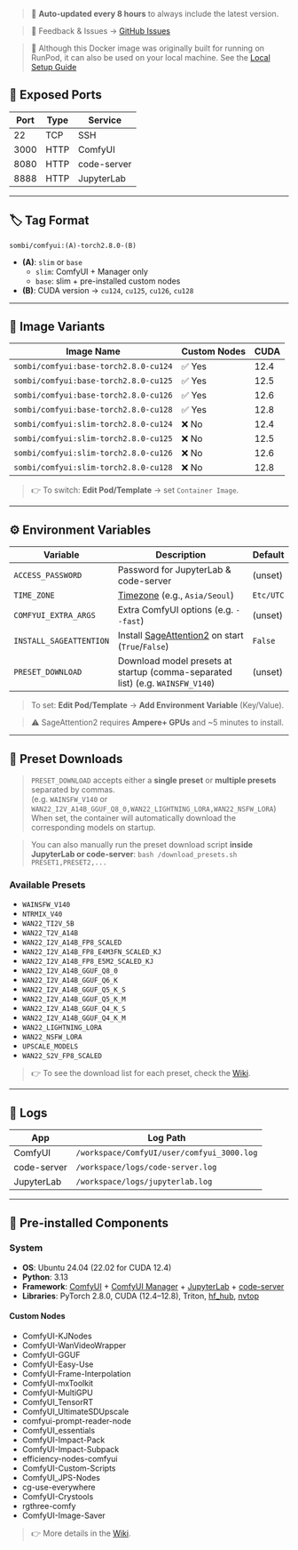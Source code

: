 > 🔄 **Auto-updated every 8 hours** to always include the latest version.

> 💬 Feedback & Issues → [GitHub Issues](https://github.com/somb1/ComfyUI-Docker/issues)

> 🚀 Although this Docker image was originally built for running on RunPod, it can also be used on your local machine. See the [Local Setup Guide](https://github.com/somb1/ComfyUI-Docker/wiki/Running-on-Local)

## 🔌 Exposed Ports

| Port | Type | Service     |
| ---- | ---- | ----------- |
| 22   | TCP  | SSH         |
| 3000 | HTTP | ComfyUI     |
| 8080 | HTTP | code-server |
| 8888 | HTTP | JupyterLab  |

---

## 🏷️ Tag Format

```text
sombi/comfyui:(A)-torch2.8.0-(B)
```

* **(A)**: `slim` or `base`
  * `slim`: ComfyUI + Manager only
  * `base`: slim + pre-installed custom nodes
* **(B)**: CUDA version → `cu124`, `cu125`, `cu126`, `cu128`


---

## 🧱 Image Variants

| Image Name                            | Custom Nodes | CUDA |
| ------------------------------------- | ------------ | ---- |
| `sombi/comfyui:base-torch2.8.0-cu124` | ✅ Yes        | 12.4 |
| `sombi/comfyui:base-torch2.8.0-cu125` | ✅ Yes        | 12.5 |
| `sombi/comfyui:base-torch2.8.0-cu126` | ✅ Yes        | 12.6 |
| `sombi/comfyui:base-torch2.8.0-cu128` | ✅ Yes        | 12.8 |
| `sombi/comfyui:slim-torch2.8.0-cu124` | ❌ No         | 12.4 |
| `sombi/comfyui:slim-torch2.8.0-cu125` | ❌ No         | 12.5 |
| `sombi/comfyui:slim-torch2.8.0-cu126` | ❌ No         | 12.6 |
| `sombi/comfyui:slim-torch2.8.0-cu128` | ❌ No         | 12.8 |

> 👉 To switch: **Edit Pod/Template** → set `Container Image`.

---

## ⚙️ Environment Variables

| Variable                | Description                                                                | Default   |
| ----------------------- | -------------------------------------------------------------------------- | --------- |
| `ACCESS_PASSWORD`       | Password for JupyterLab & code-server                                      | (unset)   |
| `TIME_ZONE`             | [Timezone](https://en.wikipedia.org/wiki/List_of_tz_database_time_zones) (e.g., `Asia/Seoul`)   | `Etc/UTC` |
| `COMFYUI_EXTRA_ARGS`    | Extra ComfyUI options (e.g. `--fast`)                        | (unset)   |
| `INSTALL_SAGEATTENTION` | Install [SageAttention2](https://github.com/thu-ml/SageAttention) on start (`True`/`False`) | `False`    |
| `PRESET_DOWNLOAD`       | Download model presets at startup (comma-separated list) (e.g. `WAINSFW_V140`)                  | (unset)   |

> To set: **Edit Pod/Template** → **Add Environment Variable** (Key/Value).

> ⚠️ SageAttention2 requires **Ampere+ GPUs** and ~5 minutes to install.

---

## 🔧 Preset Downloads

> `PRESET_DOWNLOAD` accepts either a **single preset** or **multiple presets** separated by commas.\
> (e.g. `WAINSFW_V140` or `WAN22_I2V_A14B_GGUF_Q8_0,WAN22_LIGHTNING_LORA,WAN22_NSFW_LORA`) \
> When set, the container will automatically download the corresponding models on startup.

> You can also manually run the preset download script **inside JupyterLab or code-server**:
> `bash /download_presets.sh PRESET1,PRESET2,...`

### Available Presets

* `WAINSFW_V140`
* `NTRMIX_V40`
* `WAN22_TI2V_5B`
* `WAN22_T2V_A14B`
* `WAN22_I2V_A14B_FP8_SCALED`
* `WAN22_I2V_A14B_FP8_E4M3FN_SCALED_KJ`
* `WAN22_I2V_A14B_FP8_E5M2_SCALED_KJ`
* `WAN22_I2V_A14B_GGUF_Q8_0`
* `WAN22_I2V_A14B_GGUF_Q6_K`
* `WAN22_I2V_A14B_GGUF_Q5_K_S`
* `WAN22_I2V_A14B_GGUF_Q5_K_M`
* `WAN22_I2V_A14B_GGUF_Q4_K_S`
* `WAN22_I2V_A14B_GGUF_Q4_K_M`
* `WAN22_LIGHTNING_LORA`
* `WAN22_NSFW_LORA`
* `UPSCALE_MODELS`
* `WAN22_S2V_FP8_SCALED`

> 👉 To see the download list for each preset, check the [Wiki](https://github.com/somb1/ComfyUI-Docker/wiki/PRESET_DOWNLOAD).

---

## 📁 Logs

| App         | Log Path                                   |
| ----------- | ------------------------------------------ |
| ComfyUI     | `/workspace/ComfyUI/user/comfyui_3000.log` |
| code-server | `/workspace/logs/code-server.log`          |
| JupyterLab  | `/workspace/logs/jupyterlab.log`           |

---

## 🧩 Pre-installed Components

### System

* **OS**: Ubuntu 24.04 (22.02 for CUDA 12.4)
* **Python**: 3.13
* **Framework**: [ComfyUI](https://github.com/comfyanonymous/ComfyUI) + [ComfyUI Manager](https://github.com/Comfy-Org/ComfyUI-Manager) + [JupyterLab](https://jupyter.org/) + [code-server]((https://github.com/coder/code-server))
* **Libraries**: PyTorch 2.8.0, CUDA (12.4–12.8), Triton, [hf\_hub](https://huggingface.co/docs/huggingface_hub), [nvtop](https://github.com/Syllo/nvtop)

#### Custom Nodes

* ComfyUI-KJNodes
* ComfyUI-WanVideoWrapper
* ComfyUI-GGUF
* ComfyUI-Easy-Use
* ComfyUI-Frame-Interpolation
* ComfyUI-mxToolkit
* ComfyUI-MultiGPU
* ComfyUI_TensorRT
* ComfyUI_UltimateSDUpscale
* comfyui-prompt-reader-node
* ComfyUI_essentials
* ComfyUI-Impact-Pack
* ComfyUI-Impact-Subpack
* efficiency-nodes-comfyui
* ComfyUI-Custom-Scripts
* ComfyUI_JPS-Nodes
* cg-use-everywhere
* ComfyUI-Crystools
* rgthree-comfy
* ComfyUI-Image-Saver

> 👉 More details in the [Wiki](https://github.com/somb1/ComfyUI-Docker/wiki/Custom-Nodes).
